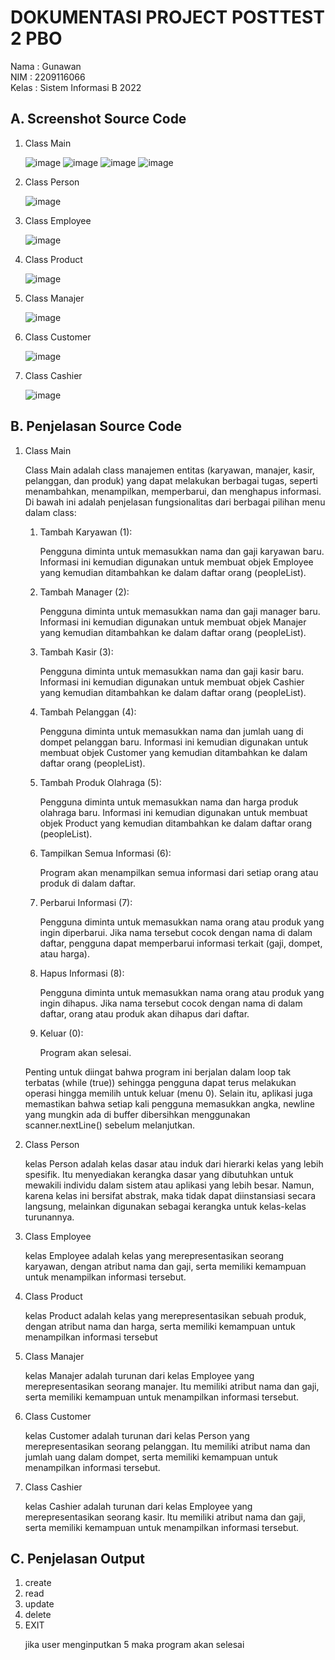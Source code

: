 <h1>DOKUMENTASI PROJECT POSTTEST 2 PBO</h1>

<P>Nama : Gunawan <br>NIM : 2209116066 <br>Kelas : Sistem Informasi B 2022</P>

<h2>A. Screenshot Source Code</h2>

<ol>
  <li>Class Main</li>

  ![image](https://github.com/GUNAWAN2209116066/-pbo-post-test-2/assets/127533024/e8877a3c-ecd6-4f4d-a6ff-9da5c63f9b1f)
  ![image](https://github.com/GUNAWAN2209116066/-pbo-post-test-2/assets/127533024/89e73895-20ab-412d-9acd-cae056a50ab6)
  ![image](https://github.com/GUNAWAN2209116066/-pbo-post-test-2/assets/127533024/920995b9-2c43-4d32-9727-7163e3730f17)
  ![image](https://github.com/GUNAWAN2209116066/-pbo-post-test-2/assets/127533024/5aa11923-97ff-49ac-b48d-c4f5846a2f35)

  <li>Class Person</li>

  ![image](https://github.com/GUNAWAN2209116066/-pbo-post-test-2/assets/127533024/a271634f-2e27-4c73-a4f2-3b93bf96a5c6)

  <li>Class Employee</li>

  ![image](https://github.com/GUNAWAN2209116066/-pbo-post-test-2/assets/127533024/5d2acab1-a01f-40aa-98a1-89b798719a58)

  <li>Class Product</li>

  ![image](https://github.com/GUNAWAN2209116066/-pbo-post-test-2/assets/127533024/9d80da21-6afb-47de-815d-05ac936d0ec5)

  <li>Class Manajer</li>

  ![image](https://github.com/GUNAWAN2209116066/-pbo-post-test-2/assets/127533024/4b588905-67d8-462d-835c-2d4cc5085368)

  <li>Class Customer</li>

  ![image](https://github.com/GUNAWAN2209116066/-pbo-post-test-2/assets/127533024/add683d2-943d-4ae5-9857-7c10a945bc1b)

  <li>Class Cashier</li>

  ![image](https://github.com/GUNAWAN2209116066/-pbo-post-test-2/assets/127533024/6a9b78f7-9d6a-448c-a14a-a531e5f504eb)

</ol>

<h2>B. Penjelasan Source Code</h2>

<ol>
  <li>Class Main</li>
  <p>Class Main adalah class manajemen entitas (karyawan, manajer, kasir, pelanggan, dan produk) yang dapat melakukan berbagai tugas, seperti menambahkan, menampilkan, memperbarui, dan menghapus informasi. Di bawah ini adalah penjelasan fungsionalitas dari berbagai pilihan menu dalam class:</p>
  <ol>
    <li>Tambah Karyawan (1):</li>
    <p>Pengguna diminta untuk memasukkan nama dan gaji karyawan baru. Informasi ini kemudian digunakan untuk membuat objek Employee yang kemudian ditambahkan ke dalam daftar orang (peopleList).</p>
    <li>Tambah Manager (2):</li>
    <p>Pengguna diminta untuk memasukkan nama dan gaji manager baru. Informasi ini kemudian digunakan untuk membuat objek Manajer yang kemudian ditambahkan ke dalam daftar orang (peopleList).</p>
    <li>Tambah Kasir (3):</li>
    <p>Pengguna diminta untuk memasukkan nama dan gaji kasir baru. Informasi ini kemudian digunakan untuk membuat objek Cashier yang kemudian ditambahkan ke dalam daftar orang (peopleList).</p>
    <li>Tambah Pelanggan (4):</li>
    <p>Pengguna diminta untuk memasukkan nama dan jumlah uang di dompet pelanggan baru. Informasi ini kemudian digunakan untuk membuat objek Customer yang kemudian ditambahkan ke dalam daftar orang (peopleList).</p>
    <li>Tambah Produk Olahraga (5):</li>
    <p>Pengguna diminta untuk memasukkan nama dan harga produk olahraga baru. Informasi ini kemudian digunakan untuk membuat objek Product yang kemudian ditambahkan ke dalam daftar orang (peopleList).</p>
    <li>Tampilkan Semua Informasi (6):</li>
    <p>Program akan menampilkan semua informasi dari setiap orang atau produk di dalam daftar.</p>
    <li>Perbarui Informasi (7):</li>
    <p>Pengguna diminta untuk memasukkan nama orang atau produk yang ingin diperbarui. Jika nama tersebut cocok dengan nama di dalam daftar, pengguna dapat memperbarui informasi terkait (gaji, dompet, atau harga).</p>
    <li>Hapus Informasi (8):</li>
    <p>Pengguna diminta untuk memasukkan nama orang atau produk yang ingin dihapus. Jika nama tersebut cocok dengan nama di dalam daftar, orang atau produk akan dihapus dari daftar.</p>
    <li>Keluar (0):</li>
    <p>Program akan selesai.</p>
  </ol>
  <p>Penting untuk diingat bahwa program ini berjalan dalam loop tak terbatas (while (true)) sehingga pengguna dapat terus melakukan operasi hingga memilih untuk keluar (menu 0). Selain itu, aplikasi juga memastikan bahwa setiap kali pengguna memasukkan angka, newline yang mungkin ada di buffer dibersihkan menggunakan scanner.nextLine() sebelum melanjutkan.</p>
  <li>Class Person</li>
  <p>kelas Person adalah kelas dasar atau induk dari hierarki kelas yang lebih spesifik. Itu menyediakan kerangka dasar yang dibutuhkan untuk mewakili individu dalam sistem atau aplikasi yang lebih besar. Namun, karena kelas ini bersifat abstrak, maka tidak dapat diinstansiasi secara langsung, melainkan digunakan sebagai kerangka untuk kelas-kelas turunannya.</p>
  <li>Class Employee</li>
  <p>kelas Employee adalah kelas yang merepresentasikan seorang karyawan, dengan atribut nama dan gaji, serta memiliki kemampuan untuk menampilkan informasi tersebut.</p>
  <li>Class Product</li>
  <p>kelas Product adalah kelas yang merepresentasikan sebuah produk, dengan atribut nama dan harga, serta memiliki kemampuan untuk menampilkan informasi tersebut</p>
  <li>Class Manajer</li>
  <p>kelas Manajer adalah turunan dari kelas Employee yang merepresentasikan seorang manajer. Itu memiliki atribut nama dan gaji, serta memiliki kemampuan untuk menampilkan informasi tersebut.</p>
  <li>Class Customer</li>
  <p>kelas Customer adalah turunan dari kelas Person yang merepresentasikan seorang pelanggan. Itu memiliki atribut nama dan jumlah uang dalam dompet, serta memiliki kemampuan untuk menampilkan informasi tersebut.</p>
  <li>Class Cashier</li>
  <p>kelas Cashier adalah turunan dari kelas Employee yang merepresentasikan seorang kasir. Itu memiliki atribut nama dan gaji, serta memiliki kemampuan untuk menampilkan informasi tersebut.</p>
</ol>

<h2>C. Penjelasan Output</h2>
<ol>
  <li>create</li>
  <li>read</li>
  <li>update</li>
  <li>delete</li>
  <li>EXIT</li>
  <p>jika user menginputkan 5 maka program akan selesai</p>

</ol>
